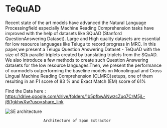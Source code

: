 # TeQuAD



Recent state of the art models have advanced the Natural Language Processingfield especially Machine Reading Comprehension tasks have improved with the help of datasets like SQuAD (Stanford QuestionAnswering Dataset). Large and High quality datasets are essential for low resource languages like Telugu to record progress in MRC. In this paper,we present a Telugu Question Answering Dataset - TeQuAD with the size of 82k parallel triplets created by translating triplets from the SQuAD. We also introduce a few methods to create such Question Answering datasets for the low resource languages.Then, we present the performance of ourmodels outperforming the baseline models on Monolingual and Cross Lingual Machine Reading Comprehension (CLMRC)setups, one of them resulting in an F1 score of 83 % and Exact Match (EM) score of 61%



Find the Data here : https://drive.google.com/drive/folders/1b5pfbwANwzcZuq7CrM5jL-jBi1gkhwXw?usp=share_link





![SE architecture](https://user-images.githubusercontent.com/36505756/137472504-8d7186ff-8034-4100-bb1c-13e19b6643ac.png)

                     Architecture of Span Extractor
